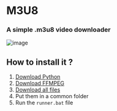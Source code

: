 # M3U8

### A simple .m3u8 video downloader

![image](/.github/images/process.png)

## How to install it ?

1. [Download Python](https://www.python.org/downloads/)
2. [Download FFMPEG](https://ffmpeg.org/download.html)
3. [Download all files](https://github.com/SuperZombi/m3u8/archive/refs/heads/main.zip)
4. Put them in a common folder
5. Run the `runner.bat` file
